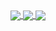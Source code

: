 <a href="">
  <img align="center" src="https://github-readme-stats.vercel.app/api/pin/?username=jesuskevin&repo=rent-app" />
</a>
<a href="">
  <img align="center" src="https://github-readme-stats.vercel.app/api/pin/?username=jesuskevin&repo=profile-card" />
</a>
<a href="">
  <img align="center" src="https://github-readme-stats.vercel.app/api/pin/?username=jesuskevin&repo=laravel-blog" />
</a>
<!-- <a href="">
  <img align="center" src="https://github-readme-stats.vercel.app/api/pin/?username=jesuskevin&repo=javascript-todoApp" />
</a>
 -->

<!--
**jesuskevin/jesuskevin** is a ✨ _special_ ✨ repository because its `README.md` (this file) appears on your GitHub profile.

Here are some ideas to get you started:

- 🔭 I’m currently working on ...
- 🌱 I’m currently learning ...
- 👯 I’m looking to collaborate on ...
- 🤔 I’m looking for help with ...
- 💬 Ask me about ...
- 📫 How to reach me: ...
- 😄 Pronouns: ...
- ⚡ Fun fact: ...
-->
